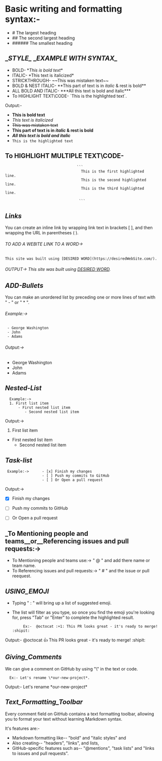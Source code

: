 # Basic writing and formatting syntax:-
- \# The largest heading
- \## The second largest heading
- \###### The smallest heading


## \__STYLE\__                   \__EXAMPLE WITH SYNTAX\__
- BOLD-                    \**This is bold text**
- ITALIC-                   \*This text is italicized*
- STRICKTHROUGH-            \~~This was mistaken text~~
- BOLD & NEST ITALIC-       \*\*This part of  text is in _italic_ & rest is bold**
- ALL BOLD AND ITALIC-      \*\*\*All this text is bold and italic***
- To HIGHLIGHT TEXT\CODE-   \`This is the highlighted text`.

Output:-
- **This is bold text**
- *This text is italicized*
- ~~This was mistaken text~~
- **This part of  text is in _italic_ & rest is bold**
- ***All this text is bold and italic***
- `This is the highlighted text`

## To HIGHLIGHT MULTIPLE TEXT\CODE- 
                                     ```
                                       This is the first highlighted  line.
                                       This is the second highlighted  line.
                                       This is the third highlighted  line.
                                      
                                      ```


## _Links_
You can create an inline link by wrapping link text in brackets [ ], and then wrapping the URL in parentheses ( ). 

   ###### TO ADD A WEBITE LINK TO A WORD->    
    This site was built using [DESIRED WORD](https://desiredWebSite.com/).
                                           
  ###### OUTPUT-> This site was built using [DESIRED WORD](https://desiredWebSite.com/). 



## _ADD-Bullets_
 You can make an unordered list by preceding one or more lines of text with " - " or " * ".

 ###### Example:->        
     - George Washington
     - John 
     - Adams
     
  ###### Output:-> 
  - George Washington
  - John 
  - Adams
  

## _Nested-List_                
   
      Example:->       
      1. First list item
          - First nested list item
             - Second nested list item
Output:->       
1. First list item
  - First nested list item
    - Second nested list item




## _Task-list_
           
     Example:->      - [x] Finish my changes
                     - [ ] Push my commits to GitHub
                     - [ ] Or Open a pull request
                     
 Output:->     
 - [x] Finish my changes
 - [ ] Push my commits to GitHub
 - [ ] Or Open a pull request                     



## _To Mentioning people and teams__or__Referencing issues and pull requests:->
      
 - To Mentioning people and teams use:->         " @ " and add there name or team name.
 - To Referencing issues and pull requests:->    " # " and the issue or pull reequest.



## _USING_EMOJI_

- Typing " : " will bring up a list of suggested emoji. 
- The list will filter as you type, so once you find the emoji you're looking for, press "Tab" or "Enter" to complete the highlighted result.

           Ex:-  @octocat :+1: This PR looks great - it's ready to merge! :shipit:
           
 Output:-  @octocat :+1: This PR looks great - it's ready to merge! :shipit:


## _Giving_Comments_
         
We can give a comment on GitHub by using "\\" in the text or code.
       
      Ex:- Let's rename \*our-new-project*.
      
Output:- Let's rename \*our-new-project*
   




## _Text_Formatting_Toolbar_
	
Every comment field on GitHub contains a text formatting toolbar, allowing you to format your text without learning Markdown syntax. 
      
It's features  are:-     
- Markdown formatting like-- "bold" and "italic styles" and 
- Also creating-- "headers", "links", and lists, 
- GitHub-specific features such as-- "@mentions", "task lists" and "links to issues and pull requests".
         
         
        
         
         
